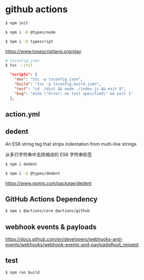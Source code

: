 # github actions

```sh
$ npm init

$ npm i -D @types/node

$ npm i -D typescript

```

https://www.typescriptlang.org/play


```sh
# tsconfig.json
$ tsc --init

```


```json
  "scripts": {
    "dev": "tsc -p tsconfig.json",
    "build": "tsc -p tsconfig.build.json",
    "test": "cd ./dist && node ./index.js && exit 0",
    "bug": "echo \"Error: no test specified\" && exit 1"
  },
```

## action.yml



## dedent

An ES6 string tag that strips indentation from multi-line strings.

从多行字符串中去除缩进的 ES6 字符串标签


```sh
$ npm i dedent

$ npm i -D @types/dedent


```

https://www.npmjs.com/package/dedent



## GitHub Actions Dependency


```sh
$ npm i @actions/core @actions/github

```

## webhook events & payloads

https://docs.github.com/en/developers/webhooks-and-events/webhooks/webhook-events-and-payloads#pull_request



## test

```sh
$ npm run build

```
